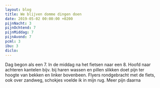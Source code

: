 ```yaml
---
layout: blog
title: We blijven domme dingen doen
date: 2019-05-02 00:00:00 +0200
pijnNacht: 3
pijnOchtend: 7
pijnMiddag: 7
pijnAvond: 7
pcml: 3
ibu: 3
diclo: 
---
```


Dag begon als een 7. In de middag na het fietsen naar een 8. Hoofd naar achteren kantelen bijv. bij haren wassen en pillen slikken doet pijn ter hoogte van bekken en linker bovenbeen. Flyers rondgebracht met de fiets, ook over zandweg, schokjes voelde ik in mijn rug. Meer pijn daarna

